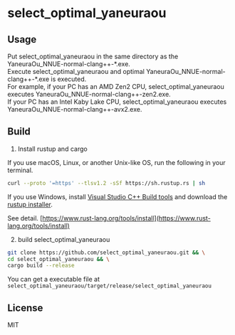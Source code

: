 # select\_optimal\_yaneuraou

## Usage

Put select\_optimal\_yaneuraou in the same directory as the YaneuraOu\_NNUE-normal-clang++-\*.exe.  
Execute select\_optimal\_yaneuraou and optimal YaneuraOu\_NNUE-normal-clang++-\*.exe is executed.  
For example, if your PC has an AMD Zen2 CPU, select\_optimal\_yaneuraou executes YaneuraOu\_NNUE-normal-clang++-zen2.exe.  
If your PC has an Intel Kaby Lake CPU, select\_optimal\_yaneuraou executes YaneuraOu\_NNUE-normal-clang++-avx2.exe.

## Build

1. Install rustup and cargo

If you use macOS, Linux, or another Unix-like OS, run the following in your terminal.
```bash
curl --proto '=https' --tlsv1.2 -sSf https://sh.rustup.rs | sh
```
If you use Windows, install [Visual Studio C++ Build tools](https://visualstudio.microsoft.com/visual-cpp-build-tools/) and download the [rustup installer](https://static.rust-lang.org/rustup/dist/x86_64-pc-windows-msvc/rustup-init.exe).

See detail.
[https://www.rust-lang.org/tools/install](https://www.rust-lang.org/tools/install)

2. build select\_optimal\_yaneuraou
```bash
git clone https://github.com/select_optimal_yaneuraou.git && \
cd select_optimal_yaneuraou && \
cargo build --release
```

You can get a executable file at ```select_optimal_yaneuraou/target/release/select_optimal_yaneuraou```


## License

MIT
